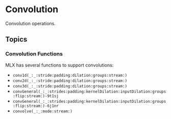 # Convolution

Convolution operations.

## Topics

### Convolution Functions

MLX has several functions to support convolutions:

- ``conv1d(_:_:stride:padding:dilation:groups:stream:)``
- ``conv2d(_:_:stride:padding:dilation:groups:stream:)``
- ``conv3d(_:_:stride:padding:dilation:groups:stream:)``
- ``convGeneral(_:_:strides:padding:kernelDilation:inputDilation:groups:flip:stream:)-9t1sj``
- ``convGeneral(_:_:strides:padding:kernelDilation:inputDilation:groups:flip:stream:)-6j1nr``
- ``convolve(_:_:mode:stream:)``
